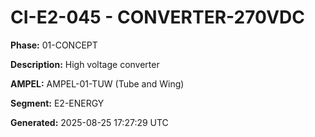 # CI-E2-045 - CONVERTER-270VDC

**Phase:** 01-CONCEPT

**Description:** High voltage converter

**AMPEL:** AMPEL-01-TUW (Tube and Wing)

**Segment:** E2-ENERGY

**Generated:** 2025-08-25 17:27:29 UTC
